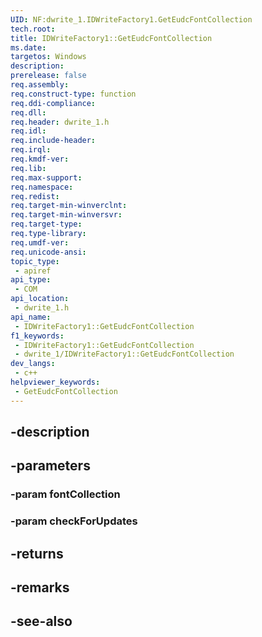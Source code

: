 ```yaml
---
UID: NF:dwrite_1.IDWriteFactory1.GetEudcFontCollection
tech.root: 
title: IDWriteFactory1::GetEudcFontCollection
ms.date: 
targetos: Windows
description: 
prerelease: false
req.assembly: 
req.construct-type: function
req.ddi-compliance: 
req.dll: 
req.header: dwrite_1.h
req.idl: 
req.include-header: 
req.irql: 
req.kmdf-ver: 
req.lib: 
req.max-support: 
req.namespace: 
req.redist: 
req.target-min-winverclnt: 
req.target-min-winversvr: 
req.target-type: 
req.type-library: 
req.umdf-ver: 
req.unicode-ansi: 
topic_type:
 - apiref
api_type:
 - COM
api_location:
 - dwrite_1.h
api_name:
 - IDWriteFactory1::GetEudcFontCollection
f1_keywords:
 - IDWriteFactory1::GetEudcFontCollection
 - dwrite_1/IDWriteFactory1::GetEudcFontCollection
dev_langs:
 - c++
helpviewer_keywords:
 - GetEudcFontCollection
---
```


## -description

## -parameters

### -param fontCollection

### -param checkForUpdates

## -returns

## -remarks

## -see-also

